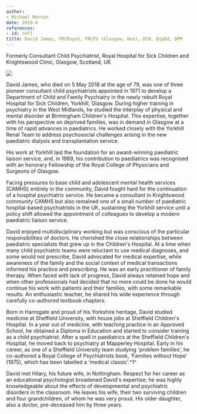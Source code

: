 ```yaml
---
author:
- Michael Morton
date: 2019-4
references:
- id: ref1
title: David James, FRCPsych, FRCPS (Glasgow, Hon), DCH, DipEd, DPM
---
```


Formerly Consultant Child Psychiatrist, Royal Hospital for Sick Children
and Knightswood Clinic, Glasgow, Scotland, UK

![](S2056469418000864_inline1.jpg)

David James, who died on 5 May 2018 at the age of 79, was one of three
pioneer consultant child psychiatrists appointed in 1971 to develop a
Department of Child and Family Psychiatry in the newly rebuilt Royal
Hospital for Sick Children, Yorkhill, Glasgow. During higher training in
psychiatry in the West Midlands, he studied the interplay of physical
and mental disorder at Birmingham Children\'s Hospital. This expertise,
together with his perspective on deprived families, was in demand in
Glasgow at a time of rapid advances in paediatrics. He worked closely
with the Yorkhill Renal Team to address psychosocial challenges arising
in the new paediatric dialysis and transplantation service.

His work at Yorkhill laid the foundation for an award-winning paediatric
liaison service, and, in 1989, his contribution to paediatrics was
recognised with an honorary Fellowship of the Royal College of
Physicians and Surgeons of Glasgow.

Facing pressures to base child and adolescent mental health services
(CAMHS) entirely in the community, David fought hard for the
continuation of a hospital psychiatric service. He became a consultant
in Knightswood community CAMHS but also remained one of a small number
of paediatric hospital-based psychiatrists in the UK, sustaining the
Yorkhill service until a policy shift allowed the appointment of
colleagues to develop a modern paediatric liaison service.

David enjoyed multidisciplinary working but was conscious of the
particular responsibilities of doctors. He cherished the close
relationships between paediatric specialists that grew up in the
Children\'s Hospital. At a time when many child psychiatric teams were
reluctant to use medical diagnoses, and some would not prescribe, David
advocated for medical expertise, while awareness of the family and the
social context of medical transactions informed his practice and
prescribing. He was an early practitioner of family therapy. When faced
with lack of progress, David always retained hope and when other
professionals had decided that no more could be done he would continue
his work with patients and their families, with some remarkable results.
An enthusiastic teacher, he shared his wide experience through carefully
co-authored textbook chapters.

Born in Harrogate and proud of his Yorkshire heritage, David studied
medicine at Sheffield University, with house jobs at Sheffield
Children\'s Hospital. In a year out of medicine, with teaching practice
in an Approved School, he obtained a Diploma in Education and started to
consider training as a child psychiatrist. After a spell in paediatrics
at the Sheffield Children\'s Hospital, he moved back to psychiatry at
Mapperley Hospital. Early in his career, as one of a Sheffield
University team studying 'problem families', he co-authored a Royal
College of Psychiatrists book, 'Families without Hope' (1975), which has
been labelled a 'medical classic'.^1^

David met Hilary, his future wife, in Nottingham. Respect for her career
as an educational psychologist broadened David\'s expertise; he was
highly knowledgeable about the effects of developmental and psychiatric
disorders in the classroom. He leaves his wife, their two surviving
children and four grandchildren, of whom he was very proud. His older
daughter, also a doctor, pre-deceased him by three years.
